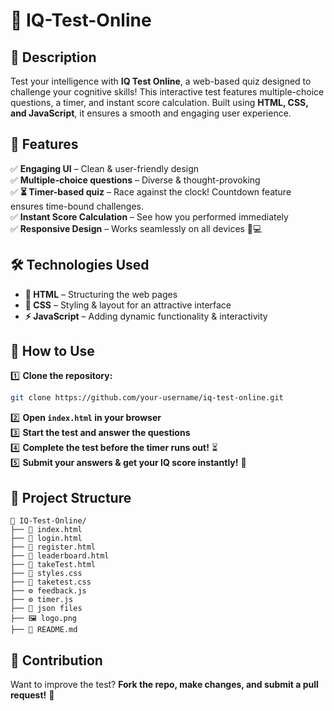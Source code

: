# 🧠 IQ-Test-Online
## 🌟 Description
Test your intelligence with **IQ Test Online**, a web-based quiz designed to challenge your cognitive skills! This interactive test features multiple-choice questions, a timer, and instant score calculation. Built using **HTML, CSS, and JavaScript**, it ensures a smooth and engaging user experience.

## 🚀 Features
✅ **Engaging UI** – Clean & user-friendly design  
✅ **Multiple-choice questions** – Diverse & thought-provoking  
✅ **⏳ Timer-based quiz** – Race against the clock! Countdown feature ensures time-bound challenges.  
✅ **Instant Score Calculation** – See how you performed immediately  
✅ **Responsive Design** – Works seamlessly on all devices 📱💻

## 🛠️ Technologies Used
- **🔹 HTML** – Structuring the web pages  
- **🎨 CSS** – Styling & layout for an attractive interface  
- **⚡ JavaScript** – Adding dynamic functionality & interactivity  

## 📖 How to Use
1️⃣ **Clone the repository:**  
   ```bash
   git clone https://github.com/your-username/iq-test-online.git
   ```
2️⃣ **Open `index.html` in your browser**  
3️⃣ **Start the test and answer the questions**  
4️⃣ **Complete the test before the timer runs out!** ⏳  
5️⃣ **Submit your answers & get your IQ score instantly!** 🎯

## 📂 Project Structure
```
📁 IQ-Test-Online/
├── 📜 index.html
├── 📜 login.html
├── 📜 register.html
├── 📜 leaderboard.html
├── 📜 takeTest.html
├── 🎨 styles.css
├── 🎨 taketest.css
├── ⚙️ feedback.js
├── ⚙️ timer.js
├── 📜 json files
├── 🖼️ logo.png
├── 📖 README.md
```

## 🤝 Contribution
Want to improve the test? **Fork the repo, make changes, and submit a pull request!** 🚀
